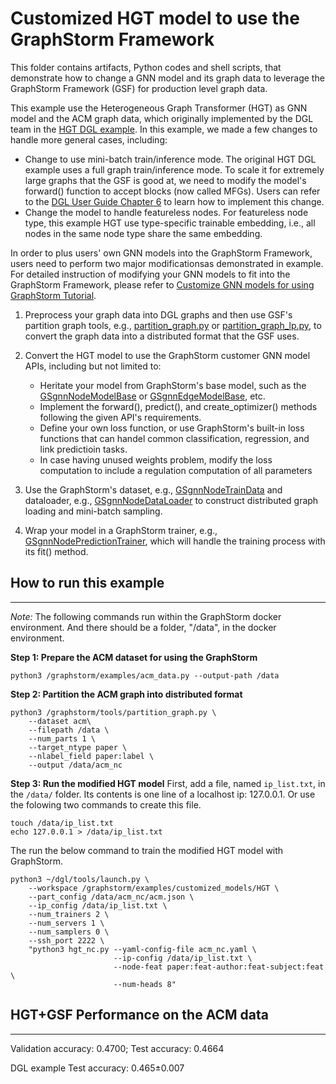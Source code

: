 # Customized HGT model to use the GraphStorm Framework

This folder contains artifacts, Python codes and shell scripts, that demonstrate how to change a GNN model and its graph data to leverage the GraphStorm Framework (GSF) for production level graph data.

This example use the Heterogeneous Graph Transformer (HGT) as GNN model and the ACM graph data, which originally implemented by the DGL team in the [HGT DGL example](https://github.com/dmlc/dgl/tree/master/examples/pytorch/hgt). In this example, we made a few changes to handle more general cases, including:

- Change to use mini-batch train/inference mode. The original HGT DGL example uses a full graph train/inference mode. To scale it for extremely large graphs that the GSF is good at, we need to modify the model's forward() function to accept blocks (now called MFGs). Users can refer to the [DGL User Guide Chapter 6](https://docs.dgl.ai/en/1.0.x/guide/minibatch.html) to learn how to implement this change.
- Change the model to handle featureless nodes. For featureless node type, this example HGT use type-specific trainable embedding, i.e., all nodes in the same node type share the same embedding.

In order to plus users' own GNN models into the GraphStorm Framework, users need to perform two major modificationsas demonstrated in example. For detailed instruction of modifying your GNN models to fit into the GraphStorm Framework, please refer to [Customize GNN models for using GraphStorm Tutorial](https://w.amazon.com/bin/view/AWS/AmazonAI/AIRE/GSF/UseYourOwnGnnModels/).

1. Preprocess your graph data into DGL graphs and then use GSF's partition graph tools, e.g., [partition_graph.py](https://gitlab.aws.dev/agml/graph-storm/-/blob/opensource_gsf/tools/partition_graph.py) or [partition_graph_lp.py](https://gitlab.aws.dev/agml/graph-storm/-/blob/opensource_gsf/tools/partition_graph_lp.py), to convert the graph data into a distributed format that the GSF uses.

2. Convert the HGT model to use the GraphStorm customer GNN model APIs, including but not limited to:
    - Heritate your model from GraphStorm's base model, such as the [GSgnnNodeModelBase](https://gitlab.aws.dev/agml/graph-storm/-/blob/opensource_gsf/python/graphstorm/model/node_gnn.py#L56) or [GSgnnEdgeModelBase](https://gitlab.aws.dev/agml/graph-storm/-/blob/opensource_gsf/python/graphstorm/model/edge_gnn.py#L60), etc.
    - Implement the forward(), predict(), and create_optimizer() methods following the given API's requirements.
    - Define your own loss function, or use GraphStorm's built-in loss functions that can handel common classification, regression, and link predictioin tasks.
    - In case having unused weights problem, modify the loss computation to include a regulation computation of all parameters

3. Use the GraphStorm's dataset, e.g., [GSgnnNodeTrainData](https://gitlab.aws.dev/agml/graph-storm/-/blob/opensource_gsf/python/graphstorm/data/dataset.py#L8) and dataloader, e.g., [GSgnnNodeDataLoader](https://gitlab.aws.dev/agml/graph-storm/-/blob/opensource_gsf/python/graphstorm/dataloading/dataloading.py#L446) to construct distributed graph loading and mini-batch sampling.

4. Wrap your model in a GraphStorm trainer, e.g., [GSgnnNodePredictionTrainer](https://gitlab.aws.dev/agml/graph-storm/-/blob/opensource_gsf/python/graphstorm/trainer/np_trainer.py#L13), which will handle the training process with its fit() method.

## How to run this example
---------------------------
*Note:* The following commands run within the GraphStorm docker environment. And there should be a folder, "/data", in the docker environment.

**Step 1: Prepare the ACM dataset for using the GraphStorm**
```shell
python3 /graphstorm/examples/acm_data.py --output-path /data
```

**Step 2: Partition the ACM graph into distributed format**
```shell
python3 /graphstorm/tools/partition_graph.py \
    --dataset acm\
    --filepath /data \
    --num_parts 1 \
    --target_ntype paper \
    --nlabel_field paper:label \
    --output /data/acm_nc
```

**Step 3: Run the modified HGT model**
First, add a file, named `ip_list.txt`, in the `/data/` folder. Its contents is one line of a localhost ip: 127.0.0.1. Or use the folowing two commands to create this file.

```shell
touch /data/ip_list.txt
echo 127.0.0.1 > /data/ip_list.txt
```

The run the below command to train the modified HGT model with GraphStorm.

```shell
python3 ~/dgl/tools/launch.py \
    --workspace /graphstorm/examples/customized_models/HGT \
    --part_config /data/acm_nc/acm.json \
    --ip_config /data/ip_list.txt \
    --num_trainers 2 \
    --num_servers 1 \
    --num_samplers 0 \
    --ssh_port 2222 \
    "python3 hgt_nc.py --yaml-config-file acm_nc.yaml \
                       --ip-config /data/ip_list.txt \
                       --node-feat paper:feat-author:feat-subject:feat \
                       --num-heads 8"
```

## HGT+GSF Performance on the ACM data
-----------------------------------------
Validation accuracy: 0.4700; Test accuracy: 0.4664

DGL example Test accuracy: 0.465±0.007